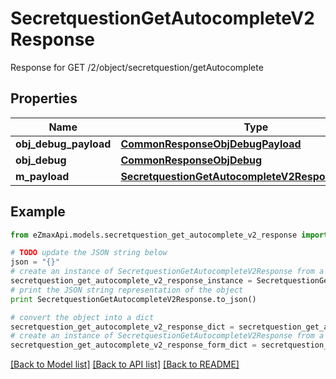 # SecretquestionGetAutocompleteV2Response

Response for GET /2/object/secretquestion/getAutocomplete

## Properties
Name | Type | Description | Notes
------------ | ------------- | ------------- | -------------
**obj_debug_payload** | [**CommonResponseObjDebugPayload**](CommonResponseObjDebugPayload.md) |  | 
**obj_debug** | [**CommonResponseObjDebug**](CommonResponseObjDebug.md) |  | [optional] 
**m_payload** | [**SecretquestionGetAutocompleteV2ResponseMPayload**](SecretquestionGetAutocompleteV2ResponseMPayload.md) |  | 

## Example

```python
from eZmaxApi.models.secretquestion_get_autocomplete_v2_response import SecretquestionGetAutocompleteV2Response

# TODO update the JSON string below
json = "{}"
# create an instance of SecretquestionGetAutocompleteV2Response from a JSON string
secretquestion_get_autocomplete_v2_response_instance = SecretquestionGetAutocompleteV2Response.from_json(json)
# print the JSON string representation of the object
print SecretquestionGetAutocompleteV2Response.to_json()

# convert the object into a dict
secretquestion_get_autocomplete_v2_response_dict = secretquestion_get_autocomplete_v2_response_instance.to_dict()
# create an instance of SecretquestionGetAutocompleteV2Response from a dict
secretquestion_get_autocomplete_v2_response_form_dict = secretquestion_get_autocomplete_v2_response.from_dict(secretquestion_get_autocomplete_v2_response_dict)
```
[[Back to Model list]](../README.md#documentation-for-models) [[Back to API list]](../README.md#documentation-for-api-endpoints) [[Back to README]](../README.md)


